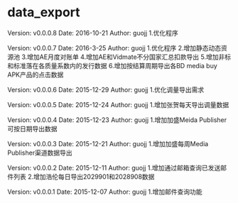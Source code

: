 # data_export

Version: v0.0.0.8
Date: 2016-10-21
Author: guojj
1.优化程序

Version: v0.0.0.7
Date: 2016-3-25
Author: guojj
1.优化程序
2.增加静态动态资源池
3.增加AE月度对账单
4.增加AE和Vidmate不分国家汇总扣款导出
5.增加非标和标准落在各质量系数内的发行数据
6.增加按结算周期导出各BD media buy APK产品的点击数据

Version: v0.0.0.6
Date: 2015-12-29
Author: guojj
1.优化调量导出需求

Version: v0.0.0.5
Date: 2015-12-24
Author: guojj
1.增加张贺每天导出调量数据

Version: v0.0.0.4
Date: 2015-12-23
Author: guojj
1.增加加盛Meida Publisher可按日期导出数据

Version: v0.0.0.3
Date: 2015-12-21
Author: guojj
1.增加加盛每周Media Publisher渠道数据导出

Version: v0.0.0.2
Date: 2015-12-11
Author: guojj
1.增加通过邮箱查询已发送邮件列表
2.增加浩伦每日导出2029901和2028908数据

Version: v0.0.0.1
Date: 2015-12-07
Author: guojj
1.增加邮件查询功能
